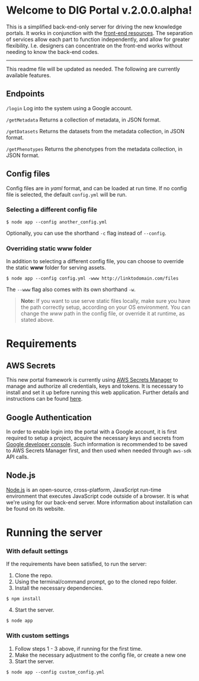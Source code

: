 # Welcome to DIG Portal v.2.0.0.alpha!

This is a simplified back-end-only server for driving the new knowledge portals. It works in conjunction with the [front-end resources](https://github.com/broadinstitute/dig-dug-static-resources). The separation of services allow each part to function independently, and allow for greater flexibility. I.e. designers can concentrate on the front-end works without needing to know the back-end codes.

---

This readme file will be updated as needed. The following are currently available features.

## Endpoints

`/login`
Log into the system using a Google account.

`/getMetadata`
Returns a collection of metadata, in JSON format.

`/getDatasets`
Returns the datasets from the metadata collection, in JSON format.

`/getPhenotypes`
Returns the phenotypes from the metadata collection, in JSON format.

## Config files

Config files are in _yaml_ format, and can be loaded at run time. If no config file is selected, the default `config.yml` will be run.

### Selecting a different config file

```
$ node app --config another_config.yml
```

Optionally, you can use the shorthand `-c` flag instead of `--config`.

### Overriding static www folder

In addition to selecting a different config file, you can choose to override the static **www** folder for serving assets.

```
$ node app --config config.yml -www http://linktodomain.com/files
```

The `--www` flag also comes with its own shorthand `-w`.

> **Note:** If you want to use serve static files locally, make sure you have the path correctly setup, according on your OS environment. You can change the _www_ path in the config file, or override it at runtime, as stated above.

# Requirements

## AWS Secrets

This new portal framework is currently using [AWS Secrets Manager](https://aws.amazon.com/secrets-manager/) to manage and authorize all credentials, keys and tokens. It is necessary to install and set it up before running this web application. Further details and instructions can be found [here](https://github.com/broadinstitute/dig-secrets).

## Google Authentication

In order to enable login into the portal with a Google account, it is first required to setup a project, acquire the necessary keys and secrets from [Google developer console](https://developers.google.com/identity/sign-in/web/sign-in). Such information is recommended to be saved to AWS Secrets Manager first, and then used when needed through `aws-sdk` API calls.

## Node.js

[Node.js](https://nodejs.org/) is an open-source, cross-platform, JavaScript run-time environment that executes JavaScript code outside of a browser. It is what we're using for our back-end server. More information about installation can be found on its website.

# Running the server

### With default settings

If the requirements have been satisfied, to run the server:

1. Clone the repo.
2. Using the terminal/command prompt, go to the cloned repo folder.
3. Install the necessary dependencies.

```
$ npm install
```

4. Start the server.

```
$ node app
```

### With custom settings

1. Follow steps 1 - 3 above, if running for the first time.
2. Make the necessary adjustment to the config file, or create a new one
3. Start the server.

```
$ node app --config custom_config.yml
```
